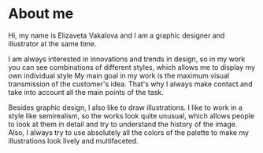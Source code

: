 # About me

Hi, my name is  Elizaveta Vakalova and I am a graphic designer and illustrator at the same time.

I am always interested in innovations and trends in design, so in my work you can see combinations of different styles, which allows me to display my own individual style
My main goal in my work is the maximum visual transmission of the customer's idea. That's why I always make contact and take into account all the main points of the task.

Besides graphic design, I also like to draw illustrations. I like to work in a style like semirealism, so the works look quite unusual, which allows people to look at them in detail and try to understand the history of the image.  
Also, I always try to use absolutely all the colors of the palette to make my illustrations look lively and multifaceted.
